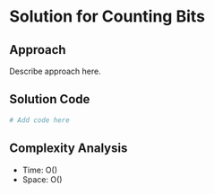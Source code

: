 # Solution for Counting Bits

## Approach

Describe approach here.

## Solution Code

```python
# Add code here
```
## Complexity Analysis

- Time: O() 
- Space: O()
